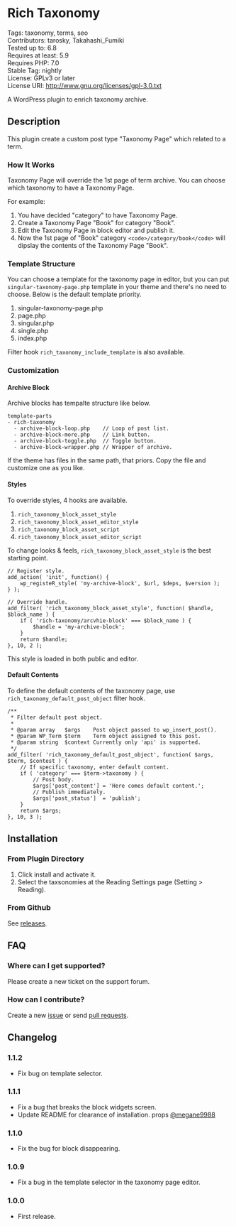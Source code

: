 # Rich Taxonomy

Tags: taxonomy, terms, seo  
Contributors: tarosky, Takahashi_Fumiki  
Tested up to: 6.8  
Requires at least: 5.9  
Requires PHP: 7.0  
Stable Tag: nightly  
License: GPLv3 or later  
License URI: http://www.gnu.org/licenses/gpl-3.0.txt

A WordPress plugin to enrich taxonomy archive.

## Description

This plugin create a custom post type "Taxonomy Page" which related to a term.

### How It Works

Taxonomy Page will override the 1st page of term archive. You can choose which taxonomy to have a Taxonomy Page.

For example:

1. You have decided "category" to have Taxonomy Page.
2. Create a Taxonomy Page "Book" for category "Book".
3. Edit the Taxonomy Page in block editor and publish it.
4. Now the 1st page of "Book" category `<code>/category/book</code>` will dipslay the contents of the Taxonomy Page "Book".

### Template Structure

You can choose a template for the taxonomy page in editor,
but you can put `singular-taxonomy-page.php` template in your theme and there's no need to choose.
Below is the default template priority.

1. singular-taxonomy-page.php
2. page.php
3. singular.php
4. single.php
5. index.php

Filter hook `rich_taxonomy_include_template` is also available.

### Customization

#### Archive Block

Archive blocks has tempalte structure like below.

```
template-parts
- rich-taxonomy
  - archive-block-loop.php    // Loop of post list.
  - archive-block-more.php    // Link button.
  - archive-block-toggle.php  // Toggle button.
  - archive-block-wrapper.php // Wrapper of archive.
```

If the theme has files in the same path, that priors.
Copy the file and customize one as you like.

#### Styles 

To override styles, 4 hooks are available.

1. `rich_taxonomy_block_asset_style`
2. `rich_taxonomy_block_asset_editor_style`
3. `rich_taxonomy_block_asset_script`
4. `rich_taxonomy_block_asset_editor_script`

To change looks & feels, `rich_taxonomy_block_asset_style` is the best starting point.

```
// Register style.
add_action( 'init', function() {
    wp_registeR_style( 'my-archive-block', $url, $deps, $version );
} );

// Override handle.
add_filter( 'rich_taxonomy_block_asset_style', function( $handle, $block_name ) {
    if ( 'rich-taxonomy/arcvhie-block' === $block_name ) {
        $handle = 'my-archive-block';
    }
    return $handle;
}, 10, 2 );
```

This style is loaded in both public and editor.

#### Default Contents

To define the default contents of the taxonomy page, use `rich_taxonomy_default_post_object` filter hook.

```
/**
 * Filter default post object.
 *
 * @param array   $args    Post object passed to wp_insert_post().
 * @param WP_Term $term    Term object assigned to this post.
 * @param string  $context Currently only 'api' is supported.
 */ 
add_filter( 'rich_taxonomy_default_post_object', function( $args, $term, $contest ) {
    // If specific taxonomy, enter default content.
    if ( 'category' === $term->taxonomy ) {
        // Post body.
        $args['post_content'] = 'Here comes default content.';
        // Publish immediately.
        $args['post_status']  = 'publish';
    }
    return $args;
}, 10, 3 );
```


## Installation

### From Plugin Directory

1. Click install and activate it.
2. Select the taxsonomies at the Reading Settings page (Setting > Reading).

### From Github

See [releases](https://github.com/tarosky/rich-taxonomy/releases).

## FAQ

### Where can I get supported?

Please create a new ticket on the support forum.

### How can I contribute?

Create a new [issue](https://github.com/tarosky/rich-taxonomy/issues) or send [pull requests](https://github.com/tarosky/rich-taxonomy/pulls).

## Changelog

### 1.1.2

* Fix bug on template selector.

### 1.1.1

* Fix a bug that breaks the block widgets screen.
* Update README for clearance of installation. props [@megane9988](https://profiles.wordpress.org/megane9988/)

### 1.1.0

* Fix the bug for block disappearing.

### 1.0.9

* Fix a bug in the template selector in the taxonomy page editor.

### 1.0.0

* First release.
